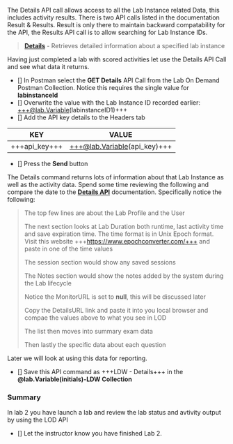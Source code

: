 

The Details API call allows access to all the Lab Instance related Data, this includes activity results.  There is two API calls listed in the documentation Result & Results.  Result is only there to maintain backward compatability for the API, the Results API call is to allow searching for Lab Instance IDs.

>[**Details**](https://docs.skillable.com/lod/lod-api/lod-api-details.md) - Retrieves detailed information about a specified lab instance

Having just completed a lab with scored activities let use the Details API Call and see what data it returns.

- [] In Postman select the **GET Details** API Call from the Lab On Demand Postman Collection.  Notice this requires the single value for **labinstanceId**
- [] Overwrite the value with the Lab Instance ID recorded earlier: +++@lab.Variable(labinstanceID1)+++
- [] Add the API key details to the Headers tab

| KEY | VALUE |
|-----|-------|
|+++api_key+++|+++@lab.Variable(api_key)+++|

- [] Press the **Send** button

The Details command returns lots of information about that Lab Instance as well as the activity data.  Spend some time reviewing the following and compare the date to the [**Details API**](https://docs.skillable.com/lod/lod-api/lod-api-details.md) documentation.  Specifically notice the following:

> The top few lines are about the Lab Profile and the User
> 
> The next section looks at Lab Duration both runtime, last activity time and save expiration time.  The time format is in Unix Epoch format.  Visit this website +++https://www.epochconverter.com/+++ and paste in one of the time values
>  
> The session section would show any saved sessions
> 
> The Notes section would show the notes added by the system during the Lab lifecycle
>
> Notice the MonitorURL is set to **null**, this will be discussed later
>
> Copy the DetailsURL link and paste it into you local browser and compae the values above to what you see in LOD
> 
> The list then moves into summary exam data
> 
> Then lastly the specific data about each question

Later we will look at using this data for reporting.

- [] Save this API command as +++LDW - Details+++ in the **@lab.Variable(initials)-LDW Collection**

### Summary
In lab 2 you have launch a lab and review the lab status and avtivity output by using the LOD API

- [] Let the instructor know you have finished Lab 2.
